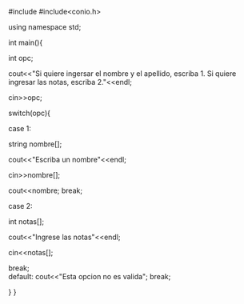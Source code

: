 #include<iostream>
#include<conio.h>

using namespace std;

int main(){

int opc; 

cout<<"Si quiere ingersar el nombre y el apellido, escriba 1. Si quiere ingresar las notas, escriba 2."<<endl;

cin>>opc;

switch(opc){


 
case 1:
	
string nombre[];

cout<<"Escriba un nombre"<<endl;

cin>>nombre[];

cout<<nombre;
break;

case 2:  

int notas[];

cout<<"Ingrese las notas"<<endl;

cin<<notas[];
	 
break;	 
	     default: 
		 cout<<"Esta opcion no es valida"; 
		 break; 	   

  }
}
